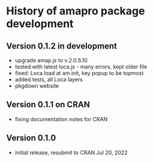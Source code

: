# History of amapro package development

## Version 0.1.2  in development
* upgrade amap.js to v.2.0.5.10
* tested with latest loca.js - many errors, kept older file
* fixed: Loca load at am.init, key popup to be topmost
* added tests, all Loca layers
* pkgdown website

## Version 0.1.1  on CRAN
* fixing documentation notes for CRAN

## Version 0.1.0
* initial release, resubmit to CRAN Jul 20, 2022
